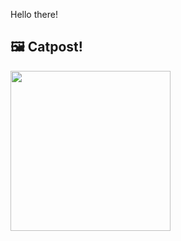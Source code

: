 Hello there!



## 🖼️ Catpost!

<sub>
    <img src="https://cdn2.thecatapi.com/images/a9l.jpg" height="256">
</sub>

